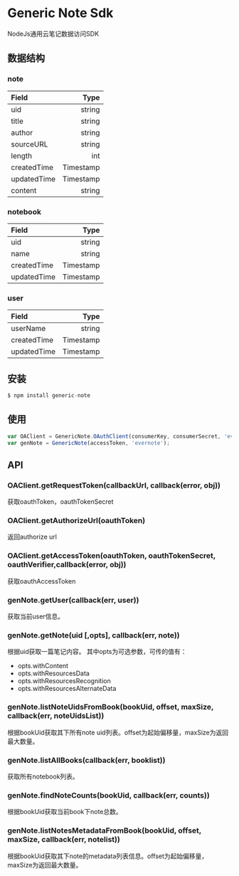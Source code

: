 # Generic Note Sdk

NodeJs通用云笔记数据访问SDK


## 数据结构

### note

| Field       |    Type  |
| :--------   | --------:|
| uid         |   string |
| title       |   string |
| author      |   string |
| sourceURL   |   string |
| length      |      int |
| createdTime | Timestamp|
| updatedTime | Timestamp|
| content     |   string |



### notebook

| Field       |    Type  |
| :--------   | --------:|
| uid         |   string |
| name        |   string |
| createdTime | Timestamp|
| updatedTime | Timestamp|



### user

| Field       |    Type  |
| :--------   | --------:|
| userName    |   string |
| createdTime | Timestamp|
| updatedTime | Timestamp|



## 安装

```javascript
$ npm install generic-note
```

## 使用

```javascript
var OAClient = GenericNote.OAuthClient(consumerKey, consumerSecret, 'evernote');
var genNote = GenericNote(accessToken, 'evernote');
```

## API

### OAClient.getRequestToken(callbackUrl, callback(error, obj))

  获取oauthToken，oauthTokenSecret
  
  
  
### OAClient.getAuthorizeUrl(oauthToken)

  返回authorize url
  

### OAClient.getAccessToken(oauthToken, oauthTokenSecret, oauthVerifier,callback(error, obj))
      
  获取oauthAccessToken

### genNote.getUser(callback(err, user))

  获取当前user信息。


### genNote.getNote(uid [,opts], callback(err, note))

  根据uid获取一篇笔记内容。
  其中opts为可选参数，可传的值有：

  * opts.withContent
  * opts.withResourcesData
  * opts.withResourcesRecognition
  * opts.withResourcesAlternateData


### genNote.listNoteUidsFromBook(bookUid, offset, maxSize, callback(err, noteUidsList))

  根据bookUid获取其下所有note uid列表。offset为起始偏移量，maxSize为返回最大数量。


### genNote.listAllBooks(callback(err, booklist))

  获取所有notebook列表。


### genNote.findNoteCounts(bookUid, callback(err, counts))

  根据bookUid获取当前book下note总数。


### genNote.listNotesMetadataFromBook(bookUid, offset, maxSize, callback(err, notelist))

  根据bookUid获取其下note的metadata列表信息。offset为起始偏移量，maxSize为返回最大数量。

